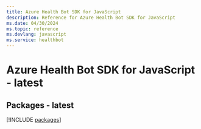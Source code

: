 ```yaml
---
title: Azure Health Bot SDK for JavaScript
description: Reference for Azure Health Bot SDK for JavaScript
ms.date: 04/30/2024
ms.topic: reference
ms.devlang: javascript
ms.service: healthbot
---
```

# Azure Health Bot SDK for JavaScript - latest
## Packages - latest
[!INCLUDE [packages](health-bot-index.md)]